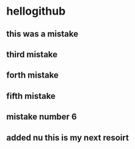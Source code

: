 # hellogithub

## this was a mistake

## third mistake

## forth mistake

## fifth mistake

## mistake number 6

## added nu this is my next resoirt
